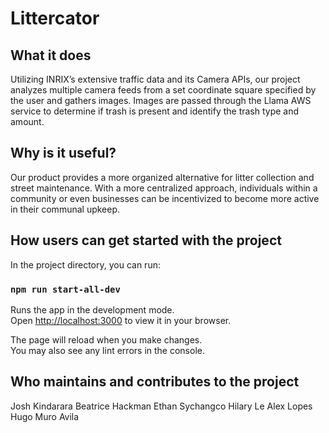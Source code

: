 # Littercator

## What it does
Utilizing INRIX’s extensive traffic data and its Camera APIs, our project analyzes multiple camera feeds from a set coordinate square specified by the user and gathers images. Images are passed through the Llama AWS service to determine if trash is present and identify the trash type and amount.

## Why is it useful?
Our product provides a more organized alternative for litter collection and street maintenance. With a more centralized approach, individuals within a community or even businesses can be incentivized to become more active in their communal upkeep.

## How users can get started with the project
In the project directory, you can run:

### `npm run start-all-dev`

Runs the app in the development mode.\
Open [http://localhost:3000](http://localhost:3000) to view it in your browser.

The page will reload when you make changes.\
You may also see any lint errors in the console.

## Who maintains and contributes to the project 

Josh Kindarara
Beatrice Hackman
Ethan Sychangco
Hilary Le
Alex Lopes
Hugo Muro Avila
